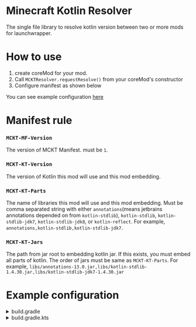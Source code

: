# Minecraft Kotlin Resolver

The single file library to resolve kotlin version between two or more mods for launchwrapper.

# How to use

1. create coreMod for your mod.
2. Call `MCKTResolver.requestResolve()` from your coreMod's constructor
3. Configure manifest as shown below

You can see example configuration [here](#example-configuration)

# Manifest rule

### `MCKT-MF-Version`
The version of MCKT Manifest. must be `1`.

### `MCKT-KT-Version`
The version of Kotlin this mod will use and this mod embedding.

### `MCKT-KT-Parts`
The name of libraries this mod will use and this mod embedding.
Must be comma separated string with either `annotations`(means jetbrains annotations depended on from `kotlin-stdlib`), 
`kotlin-stdlib`, `kotlin-stdlib-jdk7`, `kotlin-stdlib-jdk8`, or `kotlin-reflect`.
For example, `annotations,kotlin-stdlib,kotlin-stdlib-jdk7`.

### `MCKT-KT-Jars`
The path from jar root to embedding kotlin jar.
If this exists, you must embed all parts of kotlin.
The order of jars must be same as `MCKT-KT-Parts`.
For example, `libs/annotations-13.0.jar,libs/kotlin-stdlib-1.4.30.jar,libs/kotlin-stdlib-jdk7-1.4.30.jar`

# Example configuration

<details>
<summary>build.gradle</summary>

```groovy
configurations {
    embedd
    implementation.extendsFrom(embedd)
}

dependencies {
    // version is automatically configured with kotlin plugin
    embedd "org.jetbrains.kotlin:kotlin-stdlib-jdk7"
}

jar {
    configurations.embedd.each {
        from (it) {
            into("libs")
        }
    }
    def kotlinVersion = project.plugins.findResult { 
        it instanceof org.jetbrains.kotlin.gradle.plugin.KotlinBasePluginWrapper 
                ? it.kotlinPluginVersion
                : null
    }
    def packageNameSuffix = /-[\d.]+\.jar$/
    manifest {
        attributes(
                "FMLCorePlugin": "<fully-qualified-name-of-core-mod-class>",
                "FMLCorePluginContainsFMLMod": "*",
                "MCKT-MF-Version": "1",
                "MCKT-KT-Version": kotlinVersion,
                "MCKT-KT-Parts": configurations.embedd.collect { packageNameSuffix.replace(it.name, "") }.join(","),
                "MCKT-KT-Jars": configurations.embedd.collect { "libs/${it.name}" }.join(",")
        )
    }
}
```

</details>

<details>
<summary>build.gradle.kts</summary>

```kotlin
val embedd by configurations.creating
configurations.implementation.get().extendsFrom(embedd)

dependencies {
    // version is automatically configured with kotlin plugin
    embedd(kotlin("kotlin-stdlib-jdk7"))
}

val jar by tasks.getting(Jar::class) {
    embedd.forEach { dep ->
        from(dep) {
            into("libs")
        }
    }

    val kotlinVersion = project.plugins
        .asSequence()
        .mapNotNull { (it as? org.jetbrains.kotlin.gradle.plugin.KotlinBasePluginWrapper)?.kotlinPluginVersion }
        .first()
    manifest {
        val packageNameSuffix = """-[\d.]+\.jar$""".toRegex()
        attributes(mapOf(
            "FMLCorePlugin" to "<fully-qualified-name-of-core-mod-class>",
            "FMLCorePluginContainsFMLMod" to "*",
            "MCKT-MF-Version" to "1",
            "MCKT-KT-Version" to kotlinVersion,
            "MCKT-KT-Parts" to embedd.joinToString(",") { packageNameSuffix.replace(it.name, "") },
            "MCKT-KT-Jars" to embedd.joinToString(",") { "libs/${it.name}" }
        ))
    }
}

```

</details>
